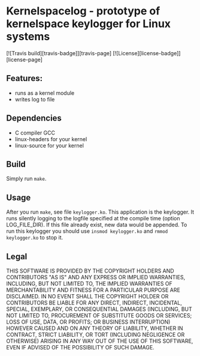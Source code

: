 # Kernelspacelog - prototype of kernelspace keylogger for Linux systems

[![Travis build][travis-badge]][travis-page]
[![License][license-badge]][license-page]

## Features:
 - runs as a kernel module
 - writes log to file

## Dependencies
 - C compiler GCC
 - linux-headers for your kernel 
 - linux-source for your kernel

## Build

Simply run `make`.

## Usage

After you run `make`, see file `keylogger.ko`. This application is the keylogger. It runs silently logging to the logfile specified at the compile time (option LOG_FILE_DIR). If this file already exist, new data would be appended.
To run this keylogger you should use `insmod keylogger.ko` and `rmmod keylogger.ko` to stop it. 

## Legal

THIS SOFTWARE IS PROVIDED BY THE COPYRIGHT HOLDERS AND CONTRIBUTORS "AS IS" AND ANY EXPRESS OR IMPLIED WARRANTIES, INCLUDING, BUT NOT LIMITED TO, THE IMPLIED WARRANTIES OF MERCHANTABILITY AND FITNESS FOR A PARTICULAR PURPOSE ARE DISCLAIMED. IN NO EVENT SHALL THE COPYRIGHT HOLDER OR CONTRIBUTORS BE LIABLE FOR ANY DIRECT, INDIRECT, INCIDENTAL, SPECIAL, EXEMPLARY, OR CONSEQUENTIAL DAMAGES (INCLUDING, BUT NOT LIMITED TO, PROCUREMENT OF SUBSTITUTE GOODS OR SERVICES; LOSS OF USE, DATA, OR PROFITS; OR BUSINESS INTERRUPTION) HOWEVER CAUSED AND ON ANY THEORY OF LIABILITY, WHETHER IN CONTRACT, STRICT LIABILITY, OR TORT (INCLUDING NEGLIGENCE OR OTHERWISE) ARISING IN ANY WAY OUT OF THE USE OF THIS SOFTWARE, EVEN IF ADVISED OF THE POSSIBILITY OF SUCH DAMAGE.
